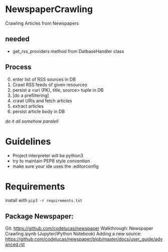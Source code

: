 # NewspaperCrawling
Crawling Articles from Newspapers

## needed
+ get_rss_providers method from DatbaseHandler class

## Process
0. enter list of RSS sources in DB
0. Crawl RSS feeds of given resources
0. persist a <uri (PK), title, source> tuple in DB
0. [do a prefiltering]
0. crawl URIs and fetch articles
0. extract articles
0. persist article body in DB

*do it all somehow paralell*

# Guidelines
+ Project interpreter will be python3
+ try to maintain PEP8 style convention
+ make sure your ide uses the .editorconfig

# Requirements
install with `pip3 -r requirements.txt`

## Package Newspaper:
Git: https://github.com/codelucas/newspaper 
Walkthrough: Newspaper Crawling.ipynb  (Jupyter/iPython Notebook)
Adding a new source: https://github.com/codelucas/newspaper/blob/master/docs/user_guide/advanced.rst
